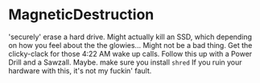 # MagneticDestruction
'securely' erase a hard drive. Might actually kill an SSD, which depending on how you feel about the the glowies... Might not be a bad thing.
Get the clicky-clack for those 4:22 AM wake up calls.
Follow this up with a Power Drill and a Sawzall.  Maybe.
make sure you install `shred`
If you ruin your hardware with this, it's not my fuckin' fault.

